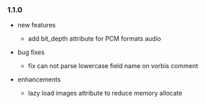### 1.1.0

- new features
  - add bit_depth attribute for PCM formats audio

- bug fixes
  - fix can not parse lowercase field name on vorbis comment

- enhancements
  - lazy load images attribute to reduce memory allocate
